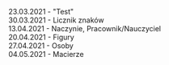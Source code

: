 
23.03.2021 - "Test" <br/>
30.03.2021 - Licznik znaków<br/>
13.04.2021 - Naczynie, Pracownik/Nauczyciel <br/>
20.04.2021 - Figury <br/>
27.04.2021 - Osoby <br/>
04.05.2021 - Macierze <br/>
